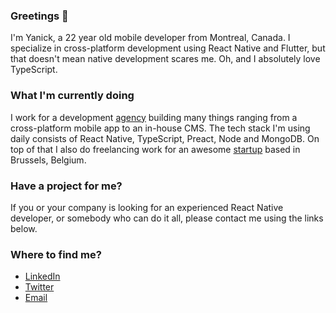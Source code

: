 ### Greetings 👋

I'm Yanick, a 22 year old mobile developer from Montreal, Canada. I specialize in cross-platform development using React Native and Flutter, but that doesn't mean native development scares me. Oh, and I absolutely love TypeScript.

### What I'm currently doing

I work for a development [agency](https://www.alithya.com) building many things ranging from a cross-platform mobile app to an in-house CMS. The tech stack I'm using daily consists of React Native, TypeScript, Preact, Node and MongoDB. On top of that I also do freelancing work for an awesome [startup](https://nightborn.be) based in Brussels, Belgium.

### Have a project for me?

If you or your company is looking for an experienced React Native developer, or somebody who can do it all, please contact me using the links below.

### Where to find me?

- [LinkedIn](https://www.linkedin.com/in/yanick-bélanger)
- [Twitter](https://www.twitter/com/yanthedev)
- [Email](mailto:yanick.belanger@yahoo.com)

<!--
**emeraldsanto/emeraldsanto** is a ✨ _special_ ✨ repository because its `README.md` (this file) appears on your GitHub profile.

Here are some ideas to get you started:

- 🔭 I’m currently working on ...
- 🌱 I’m currently learning ...
- 👯 I’m looking to collaborate on ...
- 🤔 I’m looking for help with ...
- 💬 Ask me about ...
- 📫 How to reach me: ...
- 😄 Pronouns: ...
- ⚡ Fun fact: ...
-->
